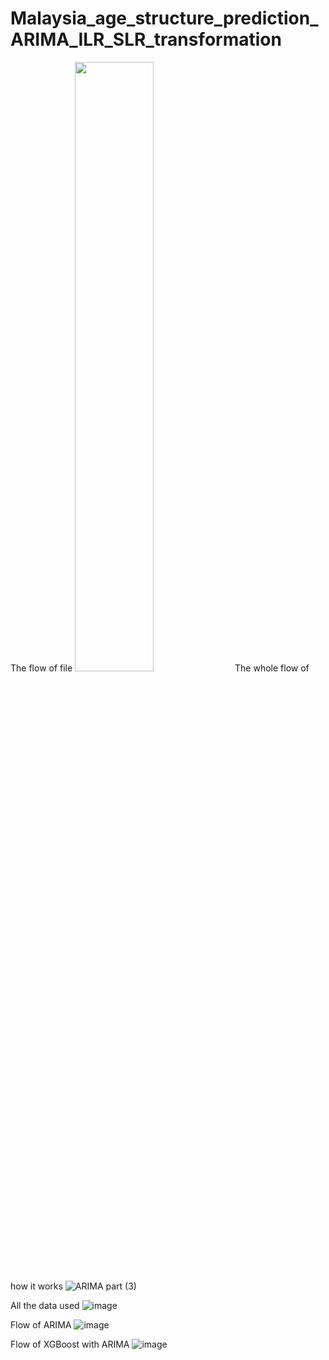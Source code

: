 # Malaysia_age_structure_prediction_ARIMA_ILR_SLR_transformation
The flow of file
<img src="https://user-images.githubusercontent.com/124423169/216753836-38657a64-57fa-4389-bc54-678b89745581.png" width="50%" height="50%">
The whole flow of how it works
![ARIMA part (3)](https://user-images.githubusercontent.com/124423169/216753881-8e68004c-a605-457d-8a7c-6887a1f6776a.png)

All the data used
![image](https://user-images.githubusercontent.com/124423169/216753939-d079633b-82ff-4e36-87b2-ed2fcc92715a.png)

Flow of ARIMA
![image](https://user-images.githubusercontent.com/124423169/216753959-03be7f7c-f74e-4b55-a3ed-2f13e85a1461.png)

Flow of XGBoost with ARIMA
![image](https://user-images.githubusercontent.com/124423169/216753968-5f30cb45-9d22-4204-a357-faeabae25c33.png)

